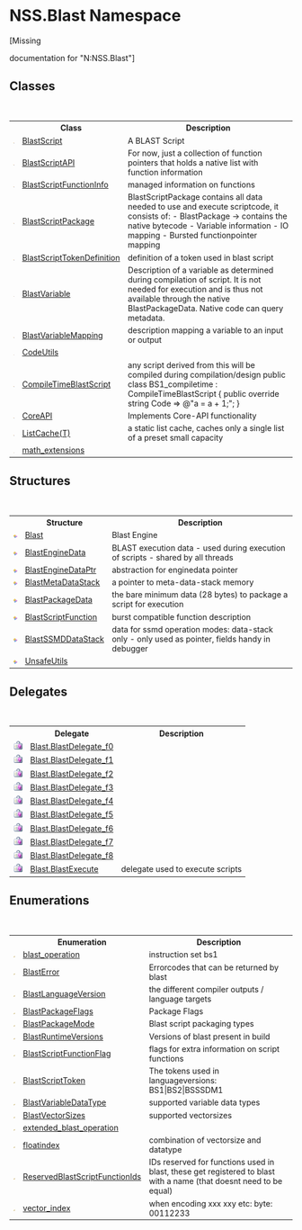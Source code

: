 # NSS.Blast Namespace
 

\[Missing <summary> documentation for "N:NSS.Blast"\]


## Classes
&nbsp;<table><tr><th></th><th>Class</th><th>Description</th></tr><tr><td>![Public class](media/pubclass.gif "Public class")</td><td><a href="701ebde6-515e-1fd5-a11a-526716112a12">BlastScript</a></td><td>
A BLAST Script</td></tr><tr><td>![Public class](media/pubclass.gif "Public class")</td><td><a href="e6f5a4bb-3337-aec4-3768-690bdad3c62b">BlastScriptAPI</a></td><td>
For now, just a collection of function pointers that holds a native list with function information</td></tr><tr><td>![Public class](media/pubclass.gif "Public class")</td><td><a href="35bc9cb6-da4c-534d-4c2a-2a3eef40d203">BlastScriptFunctionInfo</a></td><td>
managed information on functions</td></tr><tr><td>![Public class](media/pubclass.gif "Public class")</td><td><a href="334603e0-a0de-2aaa-4007-78f5dcc5dc51">BlastScriptPackage</a></td><td>
BlastScriptPackage contains all data needed to use and execute scriptcode, it consists of: - BlastPackage -> contains the native bytecode - Variable information - IO mapping - Bursted functionpointer mapping</td></tr><tr><td>![Public class](media/pubclass.gif "Public class")</td><td><a href="c46091ba-5aab-4b9f-04fa-20713e7aaf85">BlastScriptTokenDefinition</a></td><td>
definition of a token used in blast script</td></tr><tr><td>![Public class](media/pubclass.gif "Public class")</td><td><a href="f06b3ca6-6fc7-2463-b0e0-c8541bfc9d8d">BlastVariable</a></td><td>
Description of a variable as determined during compilation of script. It is not needed for execution and is thus not available through the native BlastPackageData. Native code can query metadata.</td></tr><tr><td>![Public class](media/pubclass.gif "Public class")</td><td><a href="eb361662-785e-bcaa-4025-53c4d56c26e1">BlastVariableMapping</a></td><td>
description mapping a variable to an input or output</td></tr><tr><td>![Public class](media/pubclass.gif "Public class")</td><td><a href="faa59d0d-887f-fa1e-92e1-0cd328fb0b09">CodeUtils</a></td><td /></tr><tr><td>![Public class](media/pubclass.gif "Public class")</td><td><a href="5e6bd285-8db9-5d73-afdd-c8ae41b09c82">CompileTimeBlastScript</a></td><td>
any script derived from this will be compiled during compilation/design public class BS1_compiletime : CompileTimeBlastScript { public override string Code => @"a = a + 1;"; }</td></tr><tr><td>![Public class](media/pubclass.gif "Public class")</td><td><a href="7bedb79d-3cd2-aac6-6689-f4e89d124dce">CoreAPI</a></td><td>
Implements Core-API functionality</td></tr><tr><td>![Public class](media/pubclass.gif "Public class")</td><td><a href="587c1a88-05a4-749f-ce27-544d4cef91e6">ListCache(T)</a></td><td>
a static list cache, caches only a single list of a preset small capacity</td></tr><tr><td>![Public class](media/pubclass.gif "Public class")</td><td><a href="e2d9c458-0034-a386-53e6-5452dcd03149">math_extensions</a></td><td /></tr></table>

## Structures
&nbsp;<table><tr><th></th><th>Structure</th><th>Description</th></tr><tr><td>![Public structure](media/pubstructure.gif "Public structure")</td><td><a href="efe93ce5-baaf-ed42-b038-35b4ff074233">Blast</a></td><td>
Blast Engine</td></tr><tr><td>![Public structure](media/pubstructure.gif "Public structure")</td><td><a href="54e0839f-a7d2-83ae-b999-168019175d84">BlastEngineData</a></td><td>
BLAST execution data - used during execution of scripts - shared by all threads</td></tr><tr><td>![Public structure](media/pubstructure.gif "Public structure")</td><td><a href="8db5e405-878e-4a0b-b105-f09f3c478935">BlastEngineDataPtr</a></td><td>
abstraction for enginedata pointer</td></tr><tr><td>![Public structure](media/pubstructure.gif "Public structure")</td><td><a href="77d7e187-319b-74ff-7f94-686db2fbeb22">BlastMetaDataStack</a></td><td>
a pointer to meta-data-stack memory</td></tr><tr><td>![Public structure](media/pubstructure.gif "Public structure")</td><td><a href="08d36c75-b5dc-8eaf-5936-daa952653fa2">BlastPackageData</a></td><td>
the bare minimum data (28 bytes) to package a script for execution</td></tr><tr><td>![Public structure](media/pubstructure.gif "Public structure")</td><td><a href="4c6d14f4-14ae-a622-3763-13b615f5d263">BlastScriptFunction</a></td><td>
burst compatible function description</td></tr><tr><td>![Public structure](media/pubstructure.gif "Public structure")</td><td><a href="0f4f1f7f-e862-bea9-18e1-be0225e19ae1">BlastSSMDDataStack</a></td><td>
data for ssmd operation modes: data-stack only - only used as pointer, fields handy in debugger</td></tr><tr><td>![Public structure](media/pubstructure.gif "Public structure")</td><td><a href="4ee5a03a-87f0-c42f-5907-c70bcd7e1fc0">UnsafeUtils</a></td><td /></tr></table>

## Delegates
&nbsp;<table><tr><th></th><th>Delegate</th><th>Description</th></tr><tr><td>![Public delegate](media/pubdelegate.gif "Public delegate")</td><td><a href="01b5e370-768a-5007-dfd1-57bad161a930">Blast.BlastDelegate_f0</a></td><td /></tr><tr><td>![Public delegate](media/pubdelegate.gif "Public delegate")</td><td><a href="34ebf3f5-0e7f-dc68-8e61-558b73f3ba59">Blast.BlastDelegate_f1</a></td><td /></tr><tr><td>![Public delegate](media/pubdelegate.gif "Public delegate")</td><td><a href="9036782c-fc72-4c9f-2573-d12266dd4569">Blast.BlastDelegate_f2</a></td><td /></tr><tr><td>![Public delegate](media/pubdelegate.gif "Public delegate")</td><td><a href="d165d2fa-7020-fbd1-f5e9-d7c2e0aaa849">Blast.BlastDelegate_f3</a></td><td /></tr><tr><td>![Public delegate](media/pubdelegate.gif "Public delegate")</td><td><a href="0382b2d0-3015-7625-7f5b-bd3e9e86ce8e">Blast.BlastDelegate_f4</a></td><td /></tr><tr><td>![Public delegate](media/pubdelegate.gif "Public delegate")</td><td><a href="af183ac9-b968-6286-a734-8d9a8ca51c76">Blast.BlastDelegate_f5</a></td><td /></tr><tr><td>![Public delegate](media/pubdelegate.gif "Public delegate")</td><td><a href="7dfe2ec6-4ac2-76c4-4ea1-770e11032494">Blast.BlastDelegate_f6</a></td><td /></tr><tr><td>![Public delegate](media/pubdelegate.gif "Public delegate")</td><td><a href="fd4aa2d9-396a-98ef-a6c6-083d9f3bfb8e">Blast.BlastDelegate_f7</a></td><td /></tr><tr><td>![Public delegate](media/pubdelegate.gif "Public delegate")</td><td><a href="3a01a0f0-4259-2972-a469-9edffb4c65d9">Blast.BlastDelegate_f8</a></td><td /></tr><tr><td>![Public delegate](media/pubdelegate.gif "Public delegate")</td><td><a href="a32155d2-c1a4-6716-5752-0c3b1a1861b9">Blast.BlastExecute</a></td><td>
delegate used to execute scripts</td></tr></table>

## Enumerations
&nbsp;<table><tr><th></th><th>Enumeration</th><th>Description</th></tr><tr><td>![Public enumeration](media/pubenumeration.gif "Public enumeration")</td><td><a href="545d7548-930f-7c02-0adc-5220144448d3">blast_operation</a></td><td>
instruction set bs1</td></tr><tr><td>![Public enumeration](media/pubenumeration.gif "Public enumeration")</td><td><a href="db8cb631-f3f7-e809-8853-bc1b825061a7">BlastError</a></td><td>
Errorcodes that can be returned by blast</td></tr><tr><td>![Public enumeration](media/pubenumeration.gif "Public enumeration")</td><td><a href="4f594a99-67a1-75fe-1a4d-9d4306528675">BlastLanguageVersion</a></td><td>
the different compiler outputs / language targets</td></tr><tr><td>![Public enumeration](media/pubenumeration.gif "Public enumeration")</td><td><a href="17eaa41c-8f3e-dcca-b631-fe268788ad74">BlastPackageFlags</a></td><td>
Package Flags</td></tr><tr><td>![Public enumeration](media/pubenumeration.gif "Public enumeration")</td><td><a href="b20095da-1caa-4284-d39e-afb8ff2da2d0">BlastPackageMode</a></td><td>
Blast script packaging types</td></tr><tr><td>![Public enumeration](media/pubenumeration.gif "Public enumeration")</td><td><a href="f6c6c4b4-43f6-c6cc-e43a-5542918e7ba3">BlastRuntimeVersions</a></td><td>
Versions of blast present in build</td></tr><tr><td>![Public enumeration](media/pubenumeration.gif "Public enumeration")</td><td><a href="46efbd59-56df-3309-2f6b-24022c3fe47f">BlastScriptFunctionFlag</a></td><td>
flags for extra information on script functions</td></tr><tr><td>![Public enumeration](media/pubenumeration.gif "Public enumeration")</td><td><a href="62d1b49d-7dce-3574-fe4a-2a823f309f3c">BlastScriptToken</a></td><td>
The tokens used in languageversions: BS1|BS2|BSSSDM1</td></tr><tr><td>![Public enumeration](media/pubenumeration.gif "Public enumeration")</td><td><a href="dc4693d5-27c8-f946-6c9e-5e86e6e06162">BlastVariableDataType</a></td><td>
supported variable data types</td></tr><tr><td>![Public enumeration](media/pubenumeration.gif "Public enumeration")</td><td><a href="f0e0dbae-d8bf-a4fe-8f93-fe61a770c6f2">BlastVectorSizes</a></td><td>
supported vectorsizes</td></tr><tr><td>![Public enumeration](media/pubenumeration.gif "Public enumeration")</td><td><a href="b2678389-6f1b-6b04-ed6f-6ec5f2b602d7">extended_blast_operation</a></td><td /></tr><tr><td>![Public enumeration](media/pubenumeration.gif "Public enumeration")</td><td><a href="c2a4d7cd-f3d3-6d7e-1c64-5113501ad272">floatindex</a></td><td>
combination of vectorsize and datatype</td></tr><tr><td>![Public enumeration](media/pubenumeration.gif "Public enumeration")</td><td><a href="bafae58d-fdfd-4aeb-3596-dce4ac8c6534">ReservedBlastScriptFunctionIds</a></td><td>
IDs reserved for functions used in blast, these get registered to blast with a name (that doesnt need to be equal)</td></tr><tr><td>![Public enumeration](media/pubenumeration.gif "Public enumeration")</td><td><a href="9982836e-4902-7a59-26ed-f695c13b524d">vector_index</a></td><td>
when encoding xxx xxy etc: byte: 00112233</td></tr></table>&nbsp;
